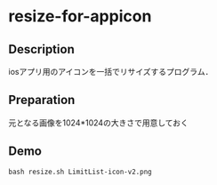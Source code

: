 # resize-for-appicon
## Description
iosアプリ用のアイコンを一括でリサイズするプログラム．

## Preparation
元となる画像を1024*1024の大きさで用意しておく

## Demo

```
bash resize.sh LimitList-icon-v2.png
```
